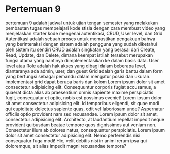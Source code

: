 # Pertemuan 9
 pertemuan 9 adalah jadwal untuk ujian tengan semester yang melakukan pembautan tugas mempelajari kode stisla dengan cara membuat video  yang menjelaskan starter kode mengenai autentikasi, CRUD, User level, dan Grid
Autentikasi adalah sebuah proses untuk memastikan pengakuan bahwa yang berinteraksi dengan sistem adalah pengguna yang sudah diketahui oleh sistem itu sendiri
CRUD adalah singkatan yang berasal dari Create, Read, Update, dan Delete, dimana keempat istilah tersebut merupakan fungsi utama yang nantinya diimplementasikan ke dalam basis data.
User level atau Role adalah hak akses yang dibagi dalam beberapa level, diantaranya ada admin, user, dan guest
Grid adalah garis bantu dalam form yang berfungsi sebagai pemandu dalam mengatur posisi dan ukuran. implementasi grid dapat berupa baris dan kolom Lorem ipsum dolor sit amet consectetur adipisicing elit. Consequuntur corporis fugiat accusamus, a quaerat dicta alias ab praesentium omnis sapiente maxime perspiciatis fugit, consequatur et optio, nobis est possimus eveniet! Lorem ipsum dolor sit amet consectetur adipisicing elit. Id temporibus eligendi, sit quae modi qui cupiditate delectus sapiente quas, odit vel laboriosam unde? Aspernatur officiis optio provident nam sed recusandae. Lorem ipsum dolor sit amet, consectetur adipisicing elit. Architecto, at laudantium repellat impedit neque provident quibusdam beatae tempore quos dignissimos aut veniam non. Consectetur illum ab dolores natus, consequuntur perspiciatis. Lorem ipsum dolor sit amet consectetur adipisicing elit. Nemo perferendis nisi consequatur fuga modi! Hic, velit debitis nisi in animi rerum ipsa qui doloremque, sit alias impedit magni recusandae tempora?